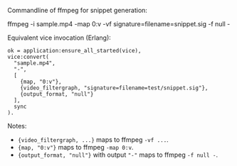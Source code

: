 Commandline of ffmpeg for snippet generation:

 ffmpeg -i sample.mp4 -map 0:v -vf signature=filename=snippet.sig -f null -

Equivalent vice invocation (Erlang):

```
ok = application:ensure_all_started(vice),
vice:convert(
  "sample.mp4",
  "-",
  [
    {map, "0:v"},
    {video_filtergraph, "signature=filename=test/snippet.sig"},
    {output_format, "null"}
  ],
  sync
).
```

Notes:
- `{video_filtergraph, ...}` maps to ffmpeg `-vf ...`.
- `{map, "0:v"}` maps to ffmpeg `-map 0:v`.
- `{output_format, "null"}` with output `"-"` maps to ffmpeg `-f null -`.
